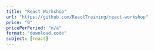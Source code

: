 ```yaml
---
title: "React Workshop"
url: "https://github.com/ReactTraining/react-workshop"
price: "0"
pricePerPeriod: "n/a"
format: "download,code"
subject: [react]
---
```

